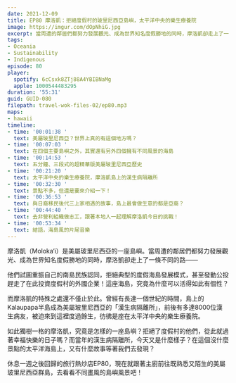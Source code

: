 ```yaml
---
date: 2021-12-09
title: EP80 摩洛凱：拒絕度假村的玻里尼西亞島嶼，太平洋中央的樂生療養院
image: https://imgur.com/dOpNhiG.jpg
excerpt: 當周遭的鄰居們都努力發展觀光、成為世界知名度假勝地的同時，摩洛凱卻走上了一條不同的路——試圖重振自己的南島民族認同，拒絕典型的度假海島發展模式，這座海島，究竟為什麼可以活得如此有個性？在這個沒什麼景點的太平洋海島上，又有什麼故事等著我們去發現？和我們一起去看看不同畫風的島嶼風景吧！
tags:
- Oceania
- Sustainability
- Indigenous
episode: 80
player:
  spotify: 6cCsxk8ZTj88A4YBIBNaMg
  apple: 1000544483295
duration: '55:31'
guid: GUID-080
filepath: travel-wok-files-02/ep80.mp3
maps:
- hawaii
timeline:
- time: '00:01:38 '
  text: 美屬玻里尼西亞？世界上真的有這個地方嗎？
- time: '00:07:03 '
  text: 在四個主要島嶼之外，其實還有另外四個擁有不同風景的海島
- time: '00:14:53 '
  text: 五分鐘、三段式的超精華版美屬玻里尼西亞歷史
- time: '00:21:20 '
  text: 太平洋中央的樂生療養院，摩洛凱島上的漢生病隔離所
- time: '00:32:30 '
  text: 景點不多，但還是要來介紹一下！
- time: '00:36:53 '
  text: 與日裔移民後代三上家相遇的故事，島上最會做生意的都是亞裔？
- time: '00:44:40 '
  text: 去非營利組織做志工，跟著本地人一起理解摩洛凱今日的挑戰！
- time: '00:53:34 '
  text: 結語，海島風的片尾音樂
---
```

摩洛凱（Moloka‘i）是美屬玻里尼西亞的一座島嶼。當周遭的鄰居們都努力發展觀光、成為世界知名度假勝地的同時，摩洛凱卻走上了一條不同的路——

他們試圖重振自己的南島民族認同，拒絕典型的度假海島發展模式，甚至發動公投趕走了在此投資度假村的外國企業！這座海島，究竟為什麼可以活得如此有個性？

而摩洛凱的特殊之處還不僅止於此。曾經有長達一個世紀的時間，島上的Kalaupapa半島成為美屬玻里尼西亞的「漢生病隔離所」，前後有多達8000位漢生病友，被迫來到這裡度過餘生，彷彿是座在太平洋中央的樂生療養院。

如此獨樹一格的摩洛凱，究竟是怎樣的一座島嶼？拒絕了度假村的他們，從此就過著幸福快樂的日子嗎？而當年的漢生病隔離所，今天又是什麼樣子？在這個沒什麼景點的太平洋海島上，又有什麼故事等著我們去發現？

休息一週之後回歸的旅行熱炒店EP80，現在就跟著主廚前往既熟悉又陌生的美屬玻里尼西亞群島，去看看不同畫風的島嶼風景吧！

